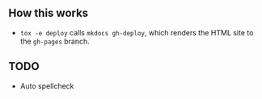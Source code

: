## How this works
- `tox -e deploy` calls `mkdocs gh-deploy`, which renders the HTML site to the
  `gh-pages` branch.


## TODO
- Auto spellcheck
